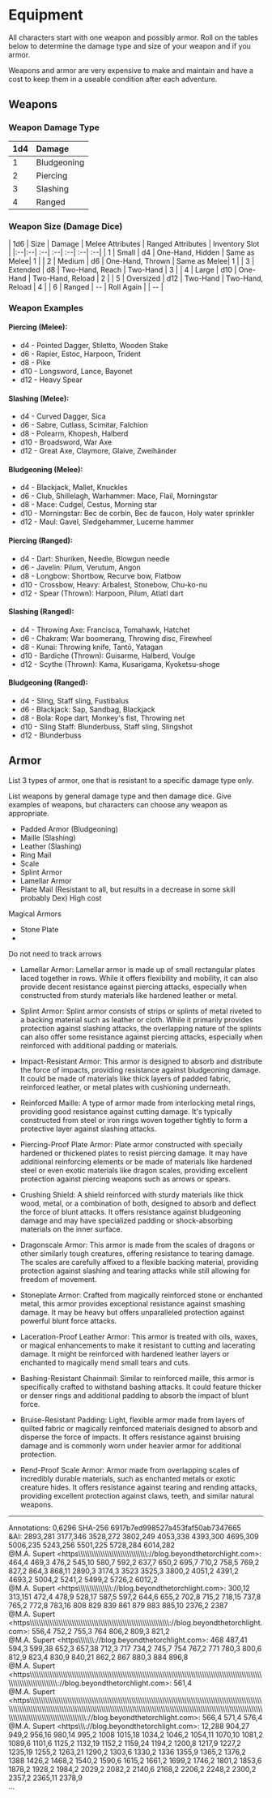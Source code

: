 # Equipment
All characters start with one weapon and possibly armor. Roll on the tables below to determine the damage type and size of your weapon and if you armor. 

Weapons and armor are very expensive to make and maintain and have a cost to keep them in a useable condition after each adventure. 

## Weapons 
### Weapon Damage Type
| 1d4 | Damage |
|:--|:--|
| 1 | Bludgeoning |
| 2 | Piercing |
| 3 | Slashing |
| 4 | Ranged |

###  Weapon Size (Damage Dice)
| 1d6 | Size | Damage | Melee Attributes  | Ranged Attributes | Inventory Slot | 
|:--|:--| :--| :--| :--| :--| :--|
| 1 | Small | d4 | One-Hand, Hidden | Same as Melee| 1 |
| 2 | Medium | d6 | One-Hand, Thrown | Same as Melee| 1 |
| 3 | Extended | d8 | Two-Hand, Reach  | Two-Hand | 3 |
| 4 | Large | d10 | One-Hand | Two-Hand, Reload | 2 |
| 5 | Oversized | d12 | Two-Hand | Two-Hand, Reload | 4 | 
| 6 | Ranged | -- | Roll Again | | -- |

### Weapon Examples
#### Piercing (Melee):
- d4 - Pointed Dagger, Stiletto, Wooden Stake
- d6 - Rapier, Estoc, Harpoon, Trident
- d8 - Pike
- d10 - Longsword, Lance, Bayonet 
- d12 - Heavy Spear

#### Slashing (Melee):
- d4 - Curved Dagger, Sica
- d6 - Sabre, Cutlass, Scimitar, Falchion
- d8 - Polearm, Khopesh, Halberd
- d10 - Broadsword, War Axe
- d12 - Great Axe, Claymore, Glaive, Zweihänder

#### Bludgeoning (Melee):
- d4 - Blackjack, Mallet, Knuckles
- d6 - Club, Shillelagh, Warhammer: Mace, Flail, Morningstar
- d8 - Mace: Cudgel, Cestus, Morning star
- d10 - Morningstar: Bec de corbin, Bec de faucon, Holy water sprinkler
- d12 - Maul: Gavel, Sledgehammer, Lucerne hammer

#### Piercing (Ranged):
- d4 - Dart: Shuriken, Needle, Blowgun needle
- d6 - Javelin: Pilum, Verutum, Angon
- d8 - Longbow: Shortbow, Recurve bow, Flatbow
- d10 - Crossbow, Heavy: Arbalest, Stonebow, Chu-ko-nu
- d12 - Spear (Thrown): Harpoon, Pilum, Atlatl dart

#### Slashing (Ranged):
- d4 - Throwing Axe: Francisca, Tomahawk, Hatchet
- d6 - Chakram: War boomerang, Throwing disc, Firewheel
- d8 - Kunai: Throwing knife, Tantō, Yatagan
- d10 - Bardiche (Thrown): Guisarme, Halberd, Voulge
- d12 - Scythe (Thrown): Kama, Kusarigama, Kyoketsu-shoge

#### Bludgeoning (Ranged):
- d4 - Sling, Staff sling, Fustibalus
- d6 - Blackjack: Sap, Sandbag, Blackjack
- d8 - Bola: Rope dart, Monkey's fist, Throwing net
- d10 - Sling Staff: Blunderbuss, Staff sling, Slingshot
- d12 - Blunderbuss

## Armor


List 3 types of armor, one that is resistant to a specific damage type only. 

List weapons by general damage type and then damage dice. Give examples of weapons, but characters can choose any weapon as appropriate. 

- Padded Armor (Bludgeoning)
- Maille (Slashing)
- Leather (Slashing)
- Ring Mail
- Scale 
- Splint Armor
- Lamellar Armor
- Plate Mail (Resistant to all, but results in a decrease in some skill probably Dex) High cost


Magical Armors
- Stone Plate
- 

Do not need to track arrows


- Lamellar Armor: Lamellar armor is made up of small rectangular plates laced together in rows. While it offers flexibility and mobility, it can also provide decent resistance against piercing attacks, especially when constructed from sturdy materials like hardened leather or metal.
- Splint Armor: Splint armor consists of strips or splints of metal riveted to a backing material such as leather or cloth. While it primarily provides protection against slashing attacks, the overlapping nature of the splints can also offer some resistance against piercing attacks, especially when reinforced with additional padding or materials.

- Impact-Resistant Armor: This armor is designed to absorb and distribute the force of impacts, providing resistance against bludgeoning damage. It could be made of materials like thick layers of padded fabric, reinforced leather, or metal plates with cushioning underneath.
- Reinforced Maille: A type of armor made from interlocking metal rings, providing good resistance against cutting damage. It's typically constructed from steel or iron rings woven together tightly to form a protective layer against slashing attacks.
- Piercing-Proof Plate Armor: Plate armor constructed with specially hardened or thickened plates to resist piercing damage. It may have additional reinforcing elements or be made of materials like hardened steel or even exotic materials like dragon scales, providing excellent protection against piercing weapons such as arrows or spears.
- Crushing Shield: A shield reinforced with sturdy materials like thick wood, metal, or a combination of both, designed to absorb and deflect the force of blunt attacks. It offers resistance against bludgeoning damage and may have specialized padding or shock-absorbing materials on the inner surface.
- Dragonscale Armor: This armor is made from the scales of dragons or other similarly tough creatures, offering resistance to tearing damage. The scales are carefully affixed to a flexible backing material, providing protection against slashing and tearing attacks while still allowing for freedom of movement.
- Stoneplate Armor: Crafted from magically reinforced stone or enchanted metal, this armor provides exceptional resistance against smashing damage. It may be heavy but offers unparalleled protection against powerful blunt force attacks.
- Laceration-Proof Leather Armor: This armor is treated with oils, waxes, or magical enhancements to make it resistant to cutting and lacerating damage. It might be reinforced with hardened leather layers or enchanted to magically mend small tears and cuts.
- Bashing-Resistant Chainmail: Similar to reinforced maille, this armor is specifically crafted to withstand bashing attacks. It could feature thicker or denser rings and additional padding to absorb the impact of blunt force.
- Bruise-Resistant Padding: Light, flexible armor made from layers of quilted fabric or magically reinforced materials designed to absorb and disperse the force of impacts. It offers resistance against bruising damage and is commonly worn under heavier armor for additional protection.
- Rend-Proof Scale Armor: Armor made from overlapping scales of incredibly durable materials, such as enchanted metals or exotic creature hides. It offers resistance against tearing and rending attacks, providing excellent protection against claws, teeth, and similar natural weapons.

---
Annotations: 0,6296 SHA-256 6917b7ed998527a453faf50ab7347665  
&AI: 2893,281 3177,346 3528,272 3802,249 4053,338 4393,300 4695,309 5006,235 5243,256 5501,225 5728,284 6014,282  
@M.A. Supert <https\\\\\\\\\\\\\\\\\\\\\\\\\\\\\\\\\\\\\\\\\\\\\\\\\\\\\\\\\\\\\\\://blog.beyondthetorchlight.com>: 464,4 469,3 476,2 545,10 580,7 592,2 637,7 650,2 695,7 710,2 758,5 769,2 827,2 864,3 868,11 2890,3 3174,3 3523 3525,3 3800,2 4051,2 4391,2 4693,2 5004,2 5241,2 5499,2 5726,2 6012,2  
@M.A. Supert <https\\\\\\\\\\\\\\\\\\\\\\\\\\\\\\\://blog.beyondthetorchlight.com>: 300,12 313,151 472,4 478,9 528,17 587,5 597,2 644,6 655,2 702,8 715,2 718,15 737,8 765,2 772,8 783,16 808 829 839 861 879 883 885,10 2376,2 2387  
@M.A. Supert <https\\\\\\\\\\\\\\\\\\\\\\\\\\\\\\\\\\\\\\\\\\\\\\\\\\\\\\\\\\\\\\\\\\\\\\\\\\\\\\\\\\\\\\\\\\\\\\\\\\\\\\\\\\\\\\\\\\\\\\\\\\\\\\\://blog.beyondthetorchlight.com>: 556,4 752,2 755,3 764 806,2 809,3 821,2  
@M.A. Supert <https\\\\\\\\\\\\\\\://blog.beyondthetorchlight.com>: 468 487,41 594,3 599,38 652,3 657,38 712,3 717 734,2 745,7 754 767,2 771 780,3 800,6 812,9 823,4 830,9 840,21 862,2 867 880,3 884 896,8  
@M.A. Supert <https\\\\\\\\\\\\\\\\\\\\\\\\\\\\\\\\\\\\\\\\\\\\\\\\\\\\\\\\\\\\\\\\\\\\\\\\\\\\\\\\\\\\\\\\\\\\\\\\\\\\\\\\\\\\\\\\\\\\\\\\\\\\\\\\\\\\\\\\\\\\\\\\\\\\\\\\\\\\\\\\\\\\\\\\\\\\\\\\\\\\\\\\\\\\\\\\\\\\\\\\\\\\\\\\\\\\\\\\\\\\\\\\\\\\\\\\\\\\\\\\\\\\\\\\\\\\\\\://blog.beyondthetorchlight.com>: 561,4  
@M.A. Supert <https\\\\\\\\\\\\\\\\\\\\\\\\\\\\\\\\\\\\\\\\\\\\\\\\\\\\\\\\\\\\\\\\\\\\\\\\\\\\\\\\\\\\\\\\\\\\\\\\\\\\\\\\\\\\\\\\\\\\\\\\\\\\\\\\\\\\\\\\\\\\\\\\\\\\\\\\\\\\\\\\\\\\\\\\\\\\\\\\\\\\\\\\\\\\\\\\\\\\\\\\\\\\\\\\\\\\\\\\\\\\\\\\\\\\\\\\\\\\\\\\\\\\\\\\\\\\\\\\\\\\\\\\\\\\\\\\\\\\\\\\\\\\\\\\\\\\\\\\\\\\\\\\\\\\\\\\\\\\\\\\\\\\\\\\\\\\\\\\\\\\\\\\\\\\\\\\\\\\\\\\\\\\\\\\\\\\\\\\\\\\\\\\\\\\\\\\\\\\\\\\\\\\\\\\\\\\\\\\\\\\\\\\\\\\\\\\\\\\\\\\\\\\\\\\\\\\\\\\\\\\\\\\\\\\\\\\\\\\\\\\\\\\\\\\\\\\\\\\\\\\\\\\\\\\\\\://blog.beyondthetorchlight.com>: 566,4 571,4 576,4  
@M.A. Supert <https\\\\\\\://blog.beyondthetorchlight.com>: 12,288 904,27 949,2 956,16 980,14 995,2 1008 1015,18 1034,2 1046,2 1054,11 1070,10 1081,2 1089,6 1101,6 1125,2 1132,19 1152,2 1159,24 1194,2 1200,8 1217,9 1227,2 1235,19 1255,2 1263,21 1290,2 1303,6 1330,2 1336 1355,9 1365,2 1376,2 1388 1426,2 1468,2 1540,2 1590,6 1615,2 1661,2 1699,2 1746,2 1801,2 1853,6 1878,2 1928,2 1984,2 2029,2 2082,2 2140,6 2168,2 2206,2 2248,2 2300,2 2357,2 2365,11 2378,9  
...
